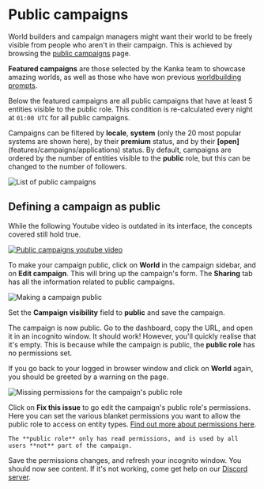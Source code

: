 # Public campaigns

World builders and campaign managers might want their world to be freely visible from people who aren't in their campaign. This is achieved by browsing the [public campaigns](https://kanka.io/en-US/public-campaigns) page.

**Featured campaigns** are those selected by the Kanka team to showcase amazing worlds, as well as those who have won previous [worldbuilding prompts](https://kanka.io/en-US/community-events).


Below the featured campaigns are all public campaigns that have at least 5 entities visible to the public role. This condition is re-calculated every night at `01:00 UTC` for all public campaigns.

Campaigns can be filtered by **locale**, **system** (only the 20 most popular systems are shown here), by their **premium** status, and by their **[open]**(features/campaigns/applications) status. By default, campaigns are ordered by the number of entities visible to the **public** role, but this can be changed to the number of followers.


![List of public campaigns](img/public-campaigns.png)


## Defining a campaign as public

While the following Youtube video is outdated in its interface, the concepts covered still hold true.

[![Public campaigns youtube video](https://img.youtube.com/vi/VpY_D2PAguM/0.jpg)](https://youtu.be/VpY_D2PAguM)

To make your campaign public, click on **World** in the campaign sidebar, and on **Edit campaign**. This will bring up the campaign's form. The **Sharing** tab has all the information related to public campaigns.

![Making a campaign public](img/public-campaign.png)

Set the **Campaign visibility** field to **public** and save the campaign.

The campaign is now public. Go to the dashboard, copy the URL, and open it in an incognito window. It should work! However, you'll quickly realise that it's empty. This is because while the campaign is public, the **public role** has no permissions set.

If you go back to your logged in browser window and click on **World** again, you should be greeted by a warning on the page.

![Missing permissions for the campaign's public role](img/public-warning.png)

Click on **Fix this issue** to go edit the campaign's public role's permissions. Here you can set the various blanket permissions you want to allow the public role to access on entity types. [Find out more about permissions here](/features/permissions).


```{admonition} Info
The **public role** only has read permissions, and is used by all users **not** part of the campaign.
```


Save the permissions changes, and refresh your incognito window. You should now see content. If it's not working, come get help on our [Discord server](https://kanka.io/go/discord).